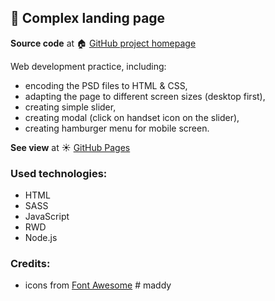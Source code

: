 ## :book: Complex landing page

**Source code** at :house: [GitHub project homepage]( https://github.com/freefrogs/Landing_page_3)

Web development practice, including:
* encoding the PSD files to HTML & CSS,
* adapting the page to different screen sizes (desktop first),
* creating simple slider,
* creating modal (click on handset icon on the slider),
* creating hamburger menu for mobile screen.

**See view** at :sunny: [GitHub Pages](https://freefrogs.github.io/Landing_page_3/)

### Used technologies:
* HTML
* SASS
* JavaScript
* RWD
* Node.js

### Credits:
* icons from [Font Awesome](https://fontawesome.com/)
#   m a d d y  
 